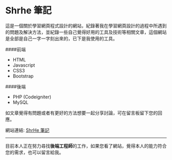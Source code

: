 # Shrhe 筆記

這是一個關於學習網頁程式設計的網站，紀錄著我在學習網頁設計的過程中所遇到的問題及解決方法，並紀錄一些自己覺得好用的工具及技術等相關文章，這個網站是全部是自己一字一字刻出來的，已下是我使用的工具。

####前端

*  HTML
*  Javascript
*  CSS3
*  Bootstrap

####後端

*  PHP (Codeigniter)
*  MySQL

如文章覺得有問題或者有更好的方法想要一起分享討論，可在留言板留下您的回應。

網站連結: [ShrHe 筆記](http://shrhe.host56.com/Notes/)

---------------------

目前本人正在努力尋找**後端工程師**的工作，如果您看了網站，覺得本人的能力符合您的需求，也可以留言給我。
